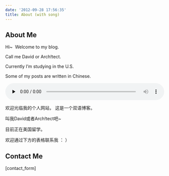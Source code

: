 ```yaml
---
date: '2012-09-28 17:56:35'
title: About (with song)
---
```



## About Me

Hi~  Welcome to my blog.

Call me David or Arch!tect.

Currently I’m studying in the U.S.

Some of my posts are written in Chinese.

<audio class="wp-audio-shortcode" controls="controls" id="audio-1394-1" preload="none" style="width: 100%"><source src="/content/images/uploads/2012/08/Life-Is-Like-A-Boat.mp3?_=1" type="audio/mpeg"></source>[/content/images/uploads/2012/08/Life-Is-Like-A-Boat.mp3](/content/images/uploads/2012/08/Life-Is-Like-A-Boat.mp3)</audio>

欢迎光临我的个人网站， 这是一个双语博客。

叫我David或者Arch!tect吧~

目前正在美国留学。

欢迎通过下方的表格联系我 ： ）


## Contact Me

[contact_form]


